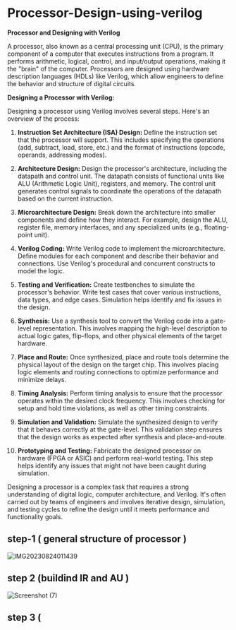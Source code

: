 # Processor-Design-using-verilog
**Processor and Designing with Verilog**

A processor, also known as a central processing unit (CPU), is the primary component of a computer that executes instructions from a program. It performs arithmetic, logical, control, and input/output operations, making it the "brain" of the computer.
Processors are designed using hardware description languages (HDLs) like Verilog, which allow engineers to define the behavior and structure of digital circuits.

**Designing a Processor with Verilog:**

Designing a processor using Verilog involves several steps. Here's an overview of the process:

1. **Instruction Set Architecture (ISA) Design:**
   Define the instruction set that the processor will support. This includes specifying the operations (add, subtract, load, store, etc.) and the format of instructions (opcode, operands, addressing modes).

2. **Architecture Design:**
   Design the processor's architecture, including the datapath and control unit. The datapath consists of functional units like ALU (Arithmetic Logic Unit), registers, and memory. The control unit generates control signals to coordinate the operations of the datapath based on the current instruction.

3. **Microarchitecture Design:**
   Break down the architecture into smaller components and define how they interact. For example, design the ALU, register file, memory interfaces, and any specialized units (e.g., floating-point unit).

4. **Verilog Coding:**
   Write Verilog code to implement the microarchitecture. Define modules for each component and describe their behavior and connections. Use Verilog's procedural and concurrent constructs to model the logic.

5. **Testing and Verification:**
   Create testbenches to simulate the processor's behavior. Write test cases that cover various instructions, data types, and edge cases. Simulation helps identify and fix issues in the design.

6. **Synthesis:**
   Use a synthesis tool to convert the Verilog code into a gate-level representation. This involves mapping the high-level description to actual logic gates, flip-flops, and other physical elements of the target hardware.

7. **Place and Route:**
   Once synthesized, place and route tools determine the physical layout of the design on the target chip. This involves placing logic elements and routing connections to optimize performance and minimize delays.

8. **Timing Analysis:**
   Perform timing analysis to ensure that the processor operates within the desired clock frequency. This involves checking for setup and hold time violations, as well as other timing constraints.

9. **Simulation and Validation:**
   Simulate the synthesized design to verify that it behaves correctly at the gate-level. This validation step ensures that the design works as expected after synthesis and place-and-route.

10. **Prototyping and Testing:**
    Fabricate the designed processor on hardware (FPGA or ASIC) and perform real-world testing. This step helps identify any issues that might not have been caught during simulation.

Designing a processor is a complex task that requires a strong understanding of digital logic, computer architecture, and Verilog. 
It's often carried out by teams of engineers and involves iterative design, simulation, and testing cycles to refine the design until it meets performance and functionality goals.


## step-1 ( general structure of processor )
![IMG20230824011439](https://github.com/Rahulprakash77/Processor-Design-using-verilog/assets/130161648/5a50eb2f-4c92-4b1e-afdf-c221effcee14)

## step 2 (buildind IR and AU )

![Screenshot (7)](https://github.com/Rahulprakash77/Processor-Design-using-verilog/assets/130161648/231d3662-ca61-4efb-a6f9-ca794e004e5e)

## step 3 ( 



